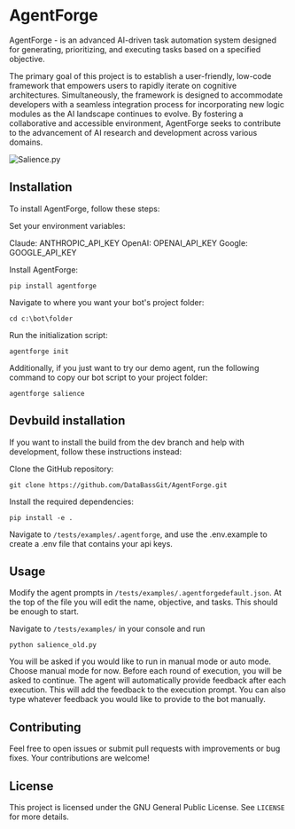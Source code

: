# AgentForge
AgentForge - is an advanced AI-driven task automation system designed for generating, prioritizing, and executing tasks based on a specified objective.


The primary goal of this project is to establish a user-friendly, low-code framework that empowers users to rapidly iterate on cognitive architectures.
Simultaneously, the framework is designed to accommodate developers with a seamless integration process for incorporating new logic modules as the AI landscape continues to evolve.
By fostering a collaborative and accessible environment, AgentForge seeks to contribute to the advancement of AI research and development across various domains.

![Salience.py](/docs/SalienceVisualization.png)

## Installation
To install AgentForge, follow these steps:

Set your environment variables:

Claude: ANTHROPIC_API_KEY
OpenAI: OPENAI_API_KEY
Google: GOOGLE_API_KEY


Install AgentForge:

```shell
pip install agentforge
```

Navigate to where you want your bot's project folder:

```shell
cd c:\bot\folder
```

Run the initialization script:

```shell
agentforge init
```

Additionally, if you just want to try our demo agent, run the following command to copy our bot script to your project folder:

```shell
agentforge salience
```

## Devbuild installation

If you want to install the build from the dev branch and help with development, follow these instructions instead:

Clone the GitHub repository:

```shell
git clone https://github.com/DataBassGit/AgentForge.git
```

Install the required dependencies:

```shell
pip install -e .
```

Navigate to `/tests/examples/.agentforge`, and use the .env.example to create a .env file that contains your api keys.


## Usage

Modify the agent prompts in `/tests/examples/.agentforgedefault.json`. At the top of the file you will edit the name, objective, and tasks.
This should be enough to start.

Navigate to `/tests/examples/` in your console and run

```shell
python salience_old.py
```

You will be asked if you would like to run in manual mode or auto mode. Choose manual mode for now.
Before each round of execution, you will be asked to continue.
The agent will automatically provide feedback after each execution.
This will add the feedback to the execution prompt.
You can also type whatever feedback you would like to provide to the bot manually.

## Contributing
Feel free to open issues or submit pull requests with improvements or bug fixes. Your contributions are welcome!

## License
This project is licensed under the GNU General Public License. See `LICENSE` for more details.
